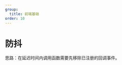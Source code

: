 ```yaml
---
group:
  title: 前端基础
order: 10
---
```


# 防抖

思路：在延迟时间内调用函数需要先移除已注册的回调事件。

<code src="./index.tsx" />
